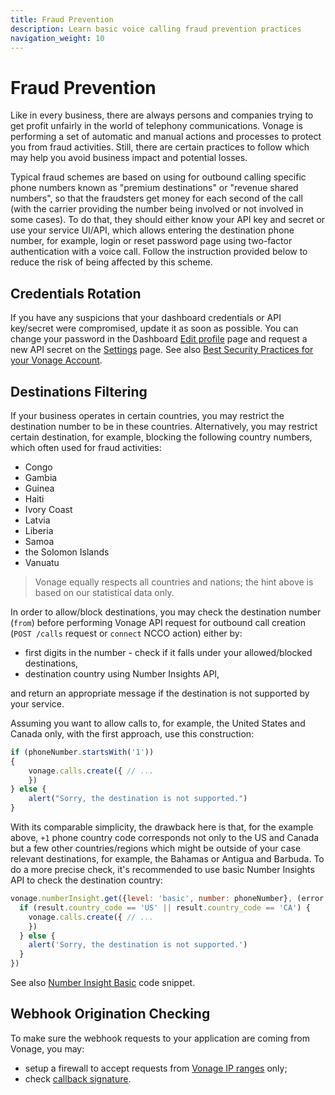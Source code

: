 ```yaml
---
title: Fraud Prevention
description: Learn basic voice calling fraud prevention practices
navigation_weight: 10
---
```


# Fraud Prevention

Like in every business, there are always persons and companies trying to get profit unfairly in the world of telephony communications. Vonage is performing a set of automatic and manual actions and processes to protect you from fraud activities. Still, there are certain practices to follow which may help you avoid business impact and potential losses.

Typical fraud schemes are based on using for outbound calling specific phone numbers known as "premium destinations" or "revenue shared numbers", so that the fraudsters get money for each second of the call (with the carrier providing the number being involved or not involved in some cases). To do that, they should either know your API key and secret or use your service UI/API, which allows entering the destination phone number, for example, login or reset password page using two-factor authentication with a voice call. Follow the instruction provided below to reduce the risk of being affected by this scheme.

## Credentials Rotation

If you have any suspicions that your dashboard credentials or API key/secret were compromised, update it as soon as possible. You can change your password in the Dashboard [Edit profile](https://dashboard.nexmo.com/edit-profile) page and request a new API secret on the [Settings](https://dashboard.nexmo.com/settings) page. See also [Best Security Practices for your Vonage Account](https://help.nexmo.com/hc/en-us/articles/115014939548).

## Destinations Filtering

If your business operates in certain countries, you may restrict the destination number to be in these countries. Alternatively, you may restrict certain destination, for example, blocking the following country numbers, which often used for fraud activities:

* Congo
* Gambia
* Guinea
* Haiti
* Ivory Coast
* Latvia
* Liberia
* Samoa
* the Solomon Islands
* Vanuatu

> Vonage equally respects all countries and nations; the hint above is based on our statistical data only.

In order to allow/block destinations, you may check the destination number (`from`) before performing Vonage API request for outbound call creation (`POST /calls` request or `connect` NCCO action) either by:

* first digits in the number - check if it falls under your allowed/blocked destinations,
* destination country using Number Insights API,

and return an appropriate message if the destination is not supported by your service.

Assuming you want to allow calls to, for example, the United States and Canada only, with the first approach, use this construction:

```js
if (phoneNumber.startsWith('1'))
{
    vonage.calls.create({ // ...
    })
} else {
    alert("Sorry, the destination is not supported.")
}
```

With its comparable simplicity, the drawback here is that, for the example above, `+1` phone country code corresponds not only to the US and Canada but a few other countries/regions which might be outside of your case relevant destinations, for example, the Bahamas or Antigua and Barbuda. To do a more precise check, it's recommended to use basic Number Insights API to check the destination country:

```js
vonage.numberInsight.get({level: 'basic', number: phoneNumber}, (error, result) => {
  if (result.country_code == 'US' || result.country_code == 'CA') {
    vonage.calls.create({ // ...
    })
  } else {
    alert('Sorry, the destination is not supported.')
  }
})

```

See also [Number Insight Basic](/number-insight/code-snippets/number-insight-basic) code snippet.

## Webhook Origination Checking

To make sure the webhook requests to your application are coming from Vonage, you may:

* setup a firewall to accept requests from [Vonage IP ranges](https://help.nexmo.com/hc/en-us/articles/115004859247-Which-IP-addresses-should-I-whitelist-in-order-to-receive-voice-traffic-from-Nexmo-) only;
* check [callback signature](/voice/voice-api/guides/signed-webhooks).

